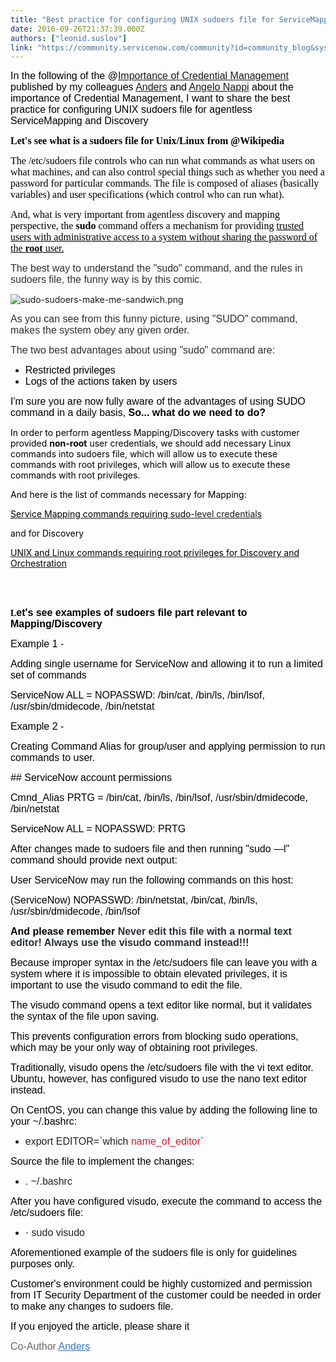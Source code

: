 ```yaml
---
title: "Best practice for configuring UNIX sudoers file for ServiceMapping and Discovery"
date: 2016-09-26T21:37:39.000Z
authors: ["leonid.suslov"]
link: "https://community.servicenow.com/community?id=community_blog&sys_id=4a1d22e5dbd0dbc01dcaf3231f9619d1"
---
```

<p><span style="font-family: calibri, verdana, arial, sans-serif; font-size: 12pt;"> <span style="color: black;">In the following of the @<a title="Importance of Credential Management" __default_attr="5758" __jive_macro_name="blogpost" class="jive_macro jive_macro_blogpost" data-orig-content="Importance of Credential Management" data-renderedposition="10_169.34375_273_19" href="/community?id=community_blog&sys_id=b7bcae25dbd0dbc01dcaf3231f9619ac">Importance of Credential Management</a>   published by my colleagues <a __default_attr="3071" __jive_macro_name="user" class="jive_macro jive_macro_user" data-orig-content="Anders" data-renderedposition="10_630.359375_65_19" href="/community?id=community_user_profile&user=44ae422ddbd41fc09c9ffb651f961957" modifiedtitle="true" title="Anders">Anders</a> and <a __default_attr="61440" __jive_macro_name="user" class="jive_macro jive_macro_user" data-orig-content="Angelo Nappi" data-renderedposition="10_726.65625_106_19" href="/community?id=community_user_profile&user=e6629a69dbd81fc09c9ffb651f9619c0" modifiedtitle="true" title="Angelo Nappi">Angelo Nappi</a> about the importance of Credential Management, I want to share the best practice for configuring UNIX sudoers file for agentless ServiceMapping and Discovery</span></span></p><p></p><p><span style="color: black; font-size: 12pt; font-family: Calibri;"><strong>Let's see what is a sudoers file for Unix/Linux from @Wikipedia</strong></span></p><p><span style="font-family: Calibri; color: black; font-size: 12pt;">The /etc/sudoers file controls who can run what commands as what users on what machines, and can also control special things such as whether you need a password for particular commands. The file is composed of aliases (basically variables) and user specifications (which control who can run what).</span></p><p><span style="font-family: Calibri; color: black; font-size: 12pt;">And, what is very important from agentless discovery and mapping perspective, the <strong>sudo</strong> command offers a mechanism for providing<span class="apple-converted-space"> <span style="text-decoration: underline;">trusted users with administrative access to a system without sharing the password of the <strong>root</strong> user.</span></span></span></p><p></p><p><span style="color: #303030; font-size: 12pt; font-family: calibri, verdana, arial, sans-serif;">The best way to understand the "sudo" command, and the rules in sudoers file, the funny way is by this comic.</span></p><p><img   alt="sudo-sudoers-make-me-sandwich.png" class="image-1 jive-image" src="4c76ef3ddb541fc068c1fb651f9619fd.iix" style="height: auto;"/></p><p></p><p><span style="color: #303030; font-family: calibri, verdana, arial, sans-serif; font-size: 12pt;">As you can see from this funny picture, using <span style="background: #F8F8F8;">"SUDO"</span> command, makes the system obey any given order.</span></p><p><span style="color: #303030; font-family: calibri, verdana, arial, sans-serif; font-size: 12pt;">The two best advantages about using "<span style="background: #F8F8F8;">sudo</span>" command are:</span></p><ul style="list-style-type: disc;"><li><span style="color: black; font-family: calibri, verdana, arial, sans-serif; font-size: 12pt;">Restricted privileges</span></li><li><span style="color: black; font-family: calibri, verdana, arial, sans-serif; font-size: 12pt;">Logs of the actions taken by users</span></li></ul><p><span style="font-family: calibri, verdana, arial, sans-serif; color: black; font-size: 12pt;">I'm sure you are now fully aware of the advantages of using SUDO command in a daily basis,<span class="apple-converted-space"> <strong>So... what do we need to do?</strong></span></span></p><p></p><p><span style="color: black;">In order to perform agentless Mapping/Discovery tasks with customer provided <strong>non-root</strong> user credentials, we should add necessary Linux commands into sudoers file, which will allow us to execute these commands with root privileges, w</span><span style="color: black;">hich will allow us to execute these commands with root<span class="apple-converted-space"> </span>privileges.</span></p><p></p><p><span style="color: black;">And here is the list of commands necessary for Mapping:</span></p><p><span style="color: black;"><a href="https://docs.servicenow.com/bundle/helsinki-it-operations-management/page/product/service-mapping/reference/r_CommandsnCredentials.html" title="https://docs.servicenow.com/bundle/helsinki-it-operations-management/page/product/service-mapping/reference/r_CommandsnCredentials.html"><span style="color: black;">Service Mapping commands requiring</span> <span style="color: black;">sudo</span>-level credentials</a></span></p><p><span style="color: black;">and for Discovery </span></p><p><span style="color: black;"><a href="https://docs.servicenow.com/bundle/helsinki-it-operations-management/page/product/discovery/reference/r_CmdsReqRootDiscoAndOrch.html#r_CmdsReqRootDiscoAndOrch" title="https://docs.servicenow.com/bundle/helsinki-it-operations-management/page/product/discovery/reference/r_CmdsReqRootDiscoAndOrch.html#r_CmdsReqRootDiscoAndOrch"><span style="color: black;">UNIX and Linux</span> <span style="color: black;">commands</span> <span style="color: black;">requiring root privileges for Discovery and Orchestration</span></a> </span></p><p><br/><br/></p><p><span style="; color: black; font-family: Calibri;"><strong>L<span style="font-family: calibri, verdana, arial, sans-serif; font-size: 12pt;">et's see examples of sudoers file part relevant to Mapping/Discovery</span></strong></span></p><p></p><p><span style="color: black; font-size: 12pt; font-family: calibri, verdana, arial, sans-serif;">Example 1 - </span></p><p><span style="color: black; font-size: 12pt; font-family: calibri, verdana, arial, sans-serif;">Adding single username for ServiceNow and allowing it to run a limited set of commands</span></p><p><span style="color: black; font-size: 12pt; font-family: calibri, verdana, arial, sans-serif;">ServiceNow ALL = NOPASSWD: /bin/cat, /bin/ls, /bin/lsof, /usr/sbin/dmidecode, /bin/netstat</span></p><p><span style="color: black; font-size: 12pt; font-family: calibri, verdana, arial, sans-serif;">Example 2 -</span></p><p><span style="color: black; font-size: 12pt; font-family: calibri, verdana, arial, sans-serif;">Creating Command Alias for group/user and applying permission to run commands to user.</span></p><p><span style="color: black; font-size: 12pt; font-family: calibri, verdana, arial, sans-serif;">## ServiceNow account permissions</span></p><p><span style="color: black; font-size: 12pt; font-family: calibri, verdana, arial, sans-serif;">Cmnd_Alias PRTG = /bin/cat, /bin/ls, /bin/lsof, /usr/sbin/dmidecode, /bin/netstat</span></p><p><span style="color: black; font-size: 12pt; font-family: calibri, verdana, arial, sans-serif;">ServiceNow ALL = NOPASSWD: PRTG</span></p><p></p><p><span style="color: black; font-size: 12pt; font-family: calibri, verdana, arial, sans-serif;">After changes made to sudoers file and then running "sudo —l" command should provide next output:</span></p><p><span style="color: black; font-size: 12pt; font-family: calibri, verdana, arial, sans-serif;">User ServiceNow may run the following commands on this host:</span></p><p><span style="color: black; font-size: 12pt; font-family: calibri, verdana, arial, sans-serif;">(ServiceNow) NOPASSWD: /bin/netstat, /bin/cat, /bin/ls, /usr/sbin/dmidecode, /bin/lsof</span></p><p></p><p><span style="color: black; font-size: 12pt; font-family: calibri, verdana, arial, sans-serif;"><strong>And please remember <span style="color: #272e37;">Never edit this file with a normal text editor! Always use the visudo command instead!!!</span></strong></span></p><p><span style="color: black; font-size: 12pt; font-family: calibri, verdana, arial, sans-serif;">Because improper syntax in the /etc/sudoers file can leave you with a system where it is impossible to obtain elevated privileges, it is important to use the visudo command to edit the file.</span></p><p><span style="color: black; font-size: 12pt; font-family: calibri, verdana, arial, sans-serif;">The visudo command opens a text editor like normal, but it validates the syntax of the file upon saving.</span></p><p><span style="color: black; font-size: 12pt; font-family: calibri, verdana, arial, sans-serif;">This prevents configuration errors from blocking sudo operations, which may be your only way of obtaining root privileges.</span></p><p><span style="color: black; font-size: 12pt; font-family: calibri, verdana, arial, sans-serif;">Traditionally, visudo opens the /etc/sudoers file with the vi text editor. Ubuntu, however, has configured visudo to use the nano text editor instead.</span></p><p><span style="color: black; font-size: 12pt; font-family: calibri, verdana, arial, sans-serif;">On CentOS, you can change this value by adding the following line to your ~/.bashrc:</span></p><ul style="list-style-type: disc;"><li><span style="color: black; font-size: 12pt; font-family: calibri, verdana, arial, sans-serif;"><span style="color: #212121;">export EDITOR=`which</span> <span style="color: #d7182c;">name_of_editor</span><span style="color: #212121;">`</span></span></li></ul><p><span style="color: black; font-size: 12pt; font-family: calibri, verdana, arial, sans-serif;">Source the file to implement the changes:</span></p><ul style="list-style-type: disc;"><li><span style="color: #212121; font-size: 12pt; font-family: calibri, verdana, arial, sans-serif;">. ~/.bashrc</span></li></ul><p><span style="color: black; font-size: 12pt; font-family: calibri, verdana, arial, sans-serif;">After you have configured visudo, execute the command to access the /etc/sudoers file:</span></p><ul style="list-style-type: disc;"><li><span style="font-size: 12pt; font-family: calibri, verdana, arial, sans-serif;"><span style="color: black;"> · </span><span style="color: #212121;">sudo visudo</span></span></li></ul><p></p><p><span style="color: black; font-size: 12pt; font-family: calibri, verdana, arial, sans-serif;">Aforementioned example of the sudoers file is only for guidelines purposes only.</span></p><p><span style="color: black; font-size: 12pt; font-family: calibri, verdana, arial, sans-serif;">Customer's environment could be highly customized and permission from IT Security Department of the customer could be needed in order to make any changes to sudoers file.</span></p><p></p><p><span style="color: black; font-size: 12pt; font-family: calibri, verdana, arial, sans-serif;">If you enjoyed the article, please share it</span></p><p></p><p><span style="color: black; font-size: 12pt;"><span style="color: #666666; font-family: arial, sans-serif;">Co-Author </span><a title="" _jive_internal="true" data-containerid="-1" data-containertype="-1" data-objectid="3071" data-objecttype="3" href="/community?id=community_user_profile&user=44ae422ddbd41fc09c9ffb651f961957" style="font-family: arial, sans-serif; color: #3778c7;">Anders</a></span></p>